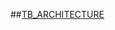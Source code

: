 ##[TB_ARCHITECTURE](https://drive.google.com/file/d/1NGDNsBl4OwLIphuzpf4pe5ZUw_d0lvfH/view?usp=sharing)
